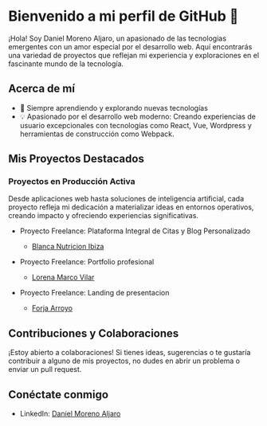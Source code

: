 
# Bienvenido a mi perfil de GitHub 👋

¡Hola! Soy Daniel Moreno Aljaro, un apasionado de las tecnologias emergentes con un amor especial por el desarrollo web. Aquí encontrarás una variedad de proyectos que reflejan mi experiencia y exploraciones en el fascinante mundo de la tecnología.

## Acerca de mí
<!-- 
- 🚀 Actualmente trabajando en [Tu Empresa o Proyecto Actual] -->
- 🌱 Siempre aprendiendo y explorando nuevas tecnologías
- 💡 Apasionado por el desarrollo web moderno: Creando experiencias de usuario excepcionales con tecnologías como React, Vue, Wordpress y herramientas de construcción como Webpack.

## Mis Proyectos Destacados

### Proyectos en Producción Activa
Desde aplicaciones web hasta soluciones de inteligencia artificial, cada proyecto refleja mi dedicación a materializar ideas en entornos operativos, creando impacto y ofreciendo experiencias significativas.

- Proyecto Freelance: Plataforma Integral de Citas y Blog Personalizado 
    - [Blanca Nutricion Ibiza](https://blancaibizanutricion.com/) 

- Proyecto Freelance: Portfolio profesional
    - [Lorena Marco Vilar](https://danielm0reno.github.io/WebTheme-Portfolio_LorenaMarcoVilar/)

- Proyecto Freelance: Landing de presentacion
    - [Forja Arroyo](https://forjaarroyo.es/)

## Contribuciones y Colaboraciones

¡Estoy abierto a colaboraciones! Si tienes ideas, sugerencias o te gustaría contribuir a alguno de mis proyectos, no dudes en abrir un problema o enviar un pull request.

## Conéctate conmigo

- LinkedIn: [Daniel Moreno Aljaro](https://www.linkedin.com/in/daniel-moreno-aljaro-294aa2282/)
